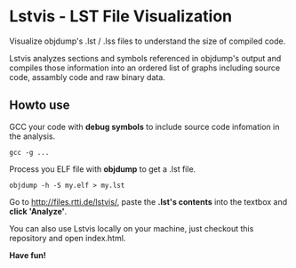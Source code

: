 Lstvis - LST File Visualization
===============================

Visualize objdump's .lst / .lss files to understand the size of compiled code. 

Lstvis analyzes sections and symbols referenced in objdump's output and compiles 
those information into an ordered list of graphs including source code, 
assambly code and raw binary data.

Howto use
---------

GCC your code with **debug symbols** to include source code infomation in the analysis.

    gcc -g ...

Process you ELF file with **objdump** to get a .lst file.

    objdump -h -S my.elf > my.lst

Go to http://files.rtti.de/lstvis/, paste the **.lst's contents** into the textbox and **click 'Analyze'**.

You can also use Lstvis locally on your machine, just checkout this repository and open index.html.

**Have fun!**
